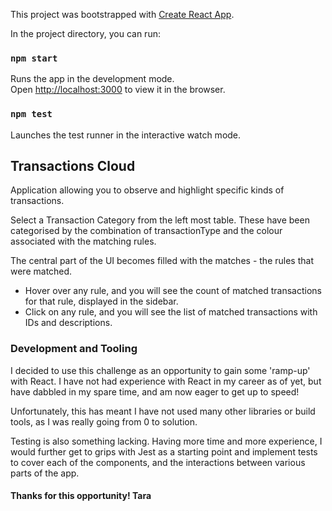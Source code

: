 This project was bootstrapped with [Create React App](https://github.com/facebookincubator/create-react-app).

In the project directory, you can run:

### `npm start`

Runs the app in the development mode.<br>
Open [http://localhost:3000](http://localhost:3000) to view it in the browser.

### `npm test`

Launches the test runner in the interactive watch mode.

## Transactions Cloud
Application allowing you to observe and highlight specific kinds of transactions.

Select a Transaction Category from the left most table. These have been categorised by the combination of transactionType and the colour associated with the matching rules.

The central part of the UI becomes filled with the matches - the rules that were matched.
 - Hover over any rule, and you will see the count of matched transactions for that rule, displayed in the sidebar.
 - Click on any rule, and you will see the list of matched transactions with IDs and descriptions.

### Development and Tooling

I decided to use this challenge as an opportunity to gain some 'ramp-up' with React.
I have not had experience with React in my career as of yet, but have dabbled in my spare time, and am now eager to get up to speed!

Unfortunately, this has meant I have not used many other libraries or build tools, as I was really going from 0 to solution.

Testing is also something lacking. Having more time and more experience, I would further get to grips with Jest as a starting point and implement tests to cover each of the components, and the interactions between various parts of the app.

#### Thanks for this opportunity! Tara

